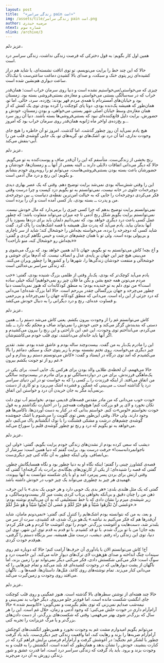 ```yaml
---
layout: post
title:  "«زندگی سراسر pain است»"
img: /assets/tile/زندگی سراسر pain است.png
author: مرضیه حیدری
ntext: شماره سوم
nlink: /archive/3
---
```

عزیز دلم،

 همین اول کار بگویم: به قول دخترکی که فرصت زندگی نداشت، زندگی سراسر درد است.

 حالا که این چند خط را برایت می‌نویسم، تو توی اتاقت نشسته‌ای، یا شاید هم دراز کشیده‌ای زیر پتوی خنک و سبکت، و صدای بالا کشیدن دماغت ساعتی‌ست با تیک‌تاک ساعت دیواری هم‌نشین شده است.

چیزی که می‌خواستی/می‌خواستیم نشده است و دنیا روی سرمان خراب است؛ همان‌قدر خراب که در سه‌سالگی بستنی می‌خواستی و مغازه‌ی بستنی‌فروشی بسته بود. زمستان بود و خیابان‌های آمستردام با همه‌ی مردم قهر بودند: یخ‌زده، سرد، خالی. اما تو، همان‌طور که همیشه یک‌دنده بودی، دوتا پای کوچکت را کرده بودی توی یک کفش که از همان مغازه‌ی وسط خیابان اصلی شهر بستنی می‌خواهی، و بودنِ زمستان، خودش و حضورش، برایت دلیل قانع‌کننده‌ای نبود که بستنی‌فروشی‌ها بسته باشند. دنیا آن روز 
سرد و یخ‌زده‌ی اواخر ماه ژانویه همان‌قدر روی سرمان خراب بود که امروز...

هیچ یادم نمی‌آید آن روز چطور گذشت. اما گذشت. امروز تو آن خاطره را هیچ جای وجودت نداری، اما آن درد تو، اشک‌های تو، گریه‌های تو، یک جایی گوشه‌ی قلب من را آبی‌-بنفش می‌کند.

عزیز دلم،

 رنج بخشی از زندگی‌ست. متأسفم که این را آن‌قدر صاف و پوست‌کنده به تو می‌گویم. حالا که دیگر می‌دانی اتفاقات دلایلی دارند ــ البته بعضی از آنها ــ و زمستان‌ها، خودشان و حضورشان باعث بسته بودن بستنی‌فروشی‌هاست، می‌توانم تو را روبه‌روی خودم بنشانم و بگویم: این رنج و درد مال آدمی است.

این را وقتی شش‌ساله بودی نمی‌شد برایت توضیح دهم. وقتی که یک عصر بهاری دیدی دوچرخه‌ات جلوی در خانه نیست، نمی‌توانستم به تو بگویم دزد کیست و چرا درست وقتی فکر می‌کردی دوچرخه‌ات را جایی که به خیالت امن‌ترین نقطه‌ی دنیاست ــ بین دوچرخه‌ی من و پدرت ــ بسته بودی، باز کسی آمده است و آن را برده است.

نمی‌توانستم برایت توضیح بدهم که چرا کسی چیزی را برمی‌دارد که مال خودش نیست. نمی‌توانستم برایت بگویم شکل رنج آدمی تا چه میزان می‌تواند متفاوت باشد: که چطور عمل کسی باعث درد دیگری خواهد بود، که نمی‌دانیم دلمان باید برای دزدها بسوزد یا از آنها بدمان بیاید. یادم می‌آید که پدرت مثل همیشه با قصه اشک‌هایت را پاک کرد. گفت شاید کسی که دوچرخه را برده، می‌خواسته بچه‌اش را خوشحال کند؛ شاید از سر ناچاری و بی‌پولی بوده است. ولی تو با همان چشم‌های درشت و خیس نگاهم کردی و گفتی: «بچه‌اش رو خوشحال کنه، منو ناراحت؟»

و آخ بچه! کاش می‌توانستم به تو بگویم، جهان تا ابد همین خواهد بود. که بزرگ می‌شوی و می‌بینی هیچ چیز این جهان بر پایه‌ی عدل و انصاف نیست. که آدم‌ها برای خوشی و خوشحالی و منفعت خودشان زندگی‌ها را، شهرها را و کشورها را چطور ویران می‌کنند. که زندگی سراسر بی‌عدالتی است.

یادم می‌آید کوچک‌تر که بودی، یک‌بار وقتی از ظلمی بزرگ شنیده بودی، گفتی: «خب مردم می‌تونن همه جمع بشن و بگن ما فلان چیز رو نمی‌خواهیم! اینکه خیلی ساده است!» من توی دلم به تو خندیده بودم؛ به منطق کودکانه‌ات که هنوز نمی‌دانست دنیا چطور می‌چرخد و جهان بزرگسالی چقدر بی‌رحم است. حالا اما بزرگ شده‌ای! می‌دانی که درد جزئی از این راه است. می‌دانی که منطق کودکانه جهان را نمی‌چرخاند و بی‌رحمی و قساوت عده‌ای، رنج و درد دیگرانی را به دنبال خودش می‌کشد.

عزیز دلم،

 کاش می‌توانستم غم را از وجودت بیرون بکشم. یعنی کاش می‌شد دستم را ــ همین دستی که بندبندش گزگز می‌کند و حتی خودش را نمی‌تواند صاف و محکم نگه دارد ــ بلند می‌کردم، می‌انداختم توی وجودت، این غم، این ناراحتی و این رنج را بیرون می‌کشیدم و اگر آنها باید خانه‌ای می‌داشتند، توی قلب خودم می‌کاشتم‌شان.

این را مادرم یک‌بار به من گفت. بیست‌وچند ساله بودم و عاشق شده بودم. نشد. تقدیر چیز دیگری می‌خواست. روی تختم نشسته بودم یا زیر پتوی خنک و سبکم، دماغم را بالا می‌کشیدم که آمد توی درگاه در ایستاد و گفت: «کاش می‌تونستم دستم رو بندازم و این غم رو از تو جونت بکشم بیرون.»

حالا می‌فهمم، آن لحظه‌ی طلایی والد بودن برای هرکس یک جایی است. برای یکی در یک‌ماهگی فرزندش، برای من در دوازده‌سالگی تو و برای مادرم در بیست‌وچند سالگی من اتفاق می‌افتد. از اینکه فرزندت را ــ کسی را که به خواست تو در این دنیای سراسر درد پا گذاشته است ــ می‌بینی که غمگین و فشرده اشک می‌ریزد و تو کاری از دستت برنمی‌آید مگر به جان خریدن آن درد و خواستن این اتفاق.

خودت خوب می‌دانی که من مادر مقدس قصه‌های قدیمی نبودم. نخواستم آب توی دلت تکان نخورد و لای پر قو بزرگت کنم! هیچ‌وقت همه‌چیز را در اختیارت نگذاشتم و به قول خودت نخواستم «لوس»ت کنم. خواستم بدانی که در کنار به دست آوردن‌ها، ناکامی‌ها هم وجود دارند. ولی حالا، وقتی این‌طور بغض توی گلویت را می‌شنوم یا اشک جمع‌شده گوشه‌ی چشم‌های درشت و مشکی قشنگت را با نوک انگشتانم پاک می‌کنم، دلم می‌خواهد به تو بگویم که درد و رنج تو چطور گوشه‌ی قلبم را سوراخ می‌کند.

عزیز دلم،

 دیشب که سعی کرده بودم از نشدن‌های زندگی خودم برایت بگویم، گفتی: «ولی این ناجوانمردانه‌ست!» حرفت درست بود. برایت گفتم که دنیا همین است: سرشار از بی‌انصافی. ولی اینکه چطور به آن نگاه کنی چیز دیگری‌ست.

قصه‌ی کشاورز چینی را گفتم؛ اینکه نگاه او به دنیا چطور بود و نگاه همسایگانش چطور. گفتی که قصه را شنیده‌ای؛ از یکی از کارتون‌های بچگانه‌ی برادرت یاد گرفته‌ای! گفتی که وقتی ارتش برای بردن پسر پیرمرد آمد و او با پای شکسته نتوانست به آنها بپیوندد، فهمیدی هر چیز بد چطوری می‌تواند یک چیز خوب در خودش داشته باشد.

گفتی که یک مثل هلندی بلدی: «هر بدی یک خوبی دارد و هر خوبی یک بدی.» با این حرف، ذهن من را چنان دقیق و بی‌آنکه بخواهی پرتاب کردی پشت میز کار بیست‌ودوسالگی، و زیر شیشه‌ی میزم را نشان دادی که با خط نستعلیقی که به آن می‌بالیدم نوشته بودم: «وَعَسَی أَنْ تَکْرَهُوا شَیْئاً وَ هُوَ خَیْرٌ لَکُمْ وَ عَسَی أَنْ تُحِبُّوا شَیْئاً وَ هُوَ شَرٌّ لَکُمْ.»

و بعد، به من که نتوانسته بودم اشک‌هایم را کنترل کنم، گفتی: «نمی‌دونم مامان، شاید آن‌قدرها هم که فکر می‌کنیم بد نباشه.» یک‌هو بزرگ شدی، قد کشیدی، سرت از سر من بلندتر شد، دست‌هایت و آغوشت بزرگ‌تر. خودم را توی آغوشت جا کردم و هی فکر کردم: بچه جان! من با تو بزرگ شدم. با تو قد کشیدم. با تو قدم به قدم توی این شهر، توی این دنیا، توی این زندگی راه رفتم. دیشب، درست مثل همیشه، سر بزنگاه دستم را گرفتی، هم‌قدم خودت کردی.

آخ! کاش می‌توانستم الان با یادآوری آن حرف‌ها آرامت کنم؛ حالا که دوباره غم روی سینه‌ات چنگ انداخته و صدای هق‌هق‌ت لای ترک‌های دیوار خانه می‌کند. این خاصیت درد و سوگ است: فکر می‌کنی شکستش دادی، فکر می‌کنی دیگر نمی‌تواند تو را زمین بزند، اما ناگهان از پشت دیوارهایی که در وجودت کشیده‌ای قد بلند می‌کند و تمام چیزهایی را که می‌دانی کنار می‌زند. تمام نوشته‌های روی کاغذ، مَثَل‌ها، داستان‌ها، قصه‌ها و… ناگهان می‌افتد روی وجودت و زمین‌گیرت می‌کند.

عزیز دلم،

 حالا چند هفته‌ای از نوشتن سطرهای بالا گذشته است. هنوز غمگینی و روی قلب کوچکت جای انگشتِ شکست مانده است. اما قوی‌تر جلو می‌روی. دیگر خواب بد نمی‌بینی و نیمه‌شب صدایم نمی‌زنی که توی بغلم بگیرمت و نمی‌گویی: «کابوسم شده.» حالا آرام‌آرام داری در خودت حلش می‌کنی؛ که وجود آدمی و زمان، حلال غم است. این را هر سال که بزرگ‌تر شوی بهتر می‌فهمی: وقتی که شکست‌های بزرگ‌تر، از دست دادن‌های بزرگ‌تر و یا مرگ عزیزانت را تجربه کنی.
 
می‌توانم بگویم امیدوارم مشت غم به وجودت نخورد و همین‌طور انگشت‌های کوچکش آرام‌آرام ضربه‌ها را بزند و رهایت کند، اما واقعیت زندگی چیز دیگری‌ست. باید یاد گرفت چطور با لشکر غم نجنگید؛ در آغوشش گرفت و آرام‌آرام فرصتی برایش فراهم کرد که در کنارت بنشیند، خودش را نشان بدهد و همان‌طور که آمده است، انگشتش را به قلبت و به وجودت بزند و برود. باید یاد گرفت که زندگی سراسر درد است، اما قدرت عشق و شور زندگی زورش به آن درد می‌چربد.

[^1]: afsdfas sadf

